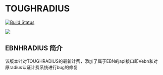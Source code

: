 # TOUGHRADIUS

[![Build Status](https://travis-ci.org/talkincode/ToughRADIUS.svg?branch=master)](https://travis-ci.org/talkincode/ToughRADIUS)

[![](https://badge.imagelayers.io/talkincode/toughradius:v2.svg)](https://imagelayers.io/?images=talkincode/toughradius:v2 'Get your own badge on imagelayers.io')
## EBNHRADIUS 简介
该版本针对TOUGHRADIUS的最新计费，添加了属于EBN的api接口即Vebn和对原radius认证计费系统进行bug的修复











